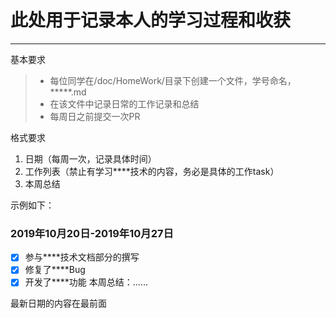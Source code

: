 # 此处用于记录本人的学习过程和收获

------

基本要求

> * 每位同学在/doc/HomeWork/目录下创建一个文件，学号命名，*****.md
> * 在该文件中记录日常的工作记录和总结
> * 每周日之前提交一次PR

格式要求
1. 日期（每周一次，记录具体时间）
2. 工作列表（禁止有学习****技术的内容，务必是具体的工作task）
3. 本周总结

示例如下：
### <i class="icon-chevron-sign-left"></i>  2019年10月20日-2019年10月27日
- [x] 参与****技术文档部分的撰写
- [x] 修复了****Bug
- [x] 开发了****功能
本周总结：......

最新日期的内容在最前面
